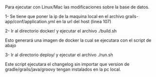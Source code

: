 Para ejecutar con Linux/Mac las modificaciones sobre la base de datos.

1- Se tiene que poner la ip de la maquina local en el archivo grails-app/conf/application.yml en la url del host (linea 107)

2- Ir al directorio docker/ y ejecutar el archivo ./build.sh

Esto generará una imagen de docker la cual se ejecutara con el script de abajo

3- Ir al directorio deploy/ y ejecutar el archivo ./run.sh

Este script ejecutara el changelog sin importar que version de gradle/grails/java/groovy tengan instalados en la pc local.
